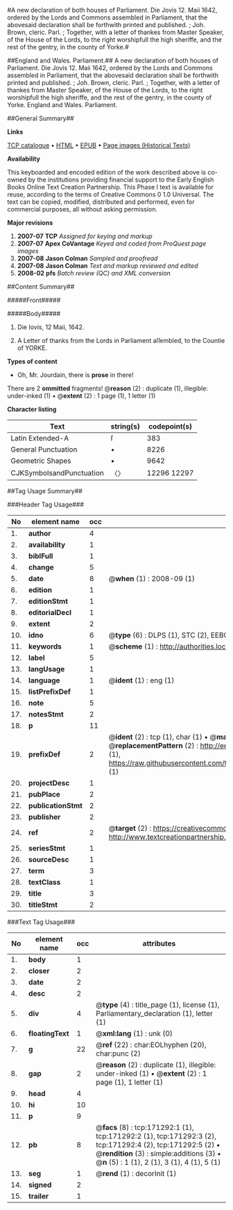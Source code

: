 #A new declaration of both houses of Parliament. Die Jovis 12. Maii 1642, ordered by the Lords and Commons assembled in Parliament, that the abovesaid declaration shall be forthwith printed and published. ; Joh. Brown, cleric. Parl. ; Together, with a letter of thankes from Master Speaker, of the House of the Lords, to the right worshipfull the high sheriffe, and the rest of the gentry, in the county of Yorke.#

##England and Wales. Parliament.##
A new declaration of both houses of Parliament. Die Jovis 12. Maii 1642, ordered by the Lords and Commons assembled in Parliament, that the abovesaid declaration shall be forthwith printed and published. ; Joh. Brown, cleric. Parl. ; Together, with a letter of thankes from Master Speaker, of the House of the Lords, to the right worshipfull the high sheriffe, and the rest of the gentry, in the county of Yorke.
England and Wales. Parliament.

##General Summary##

**Links**

[TCP catalogue](http://www.ota.ox.ac.uk/tcp/)  • 
[HTML](http://tei.it.ox.ac.uk/tcp/Texts-HTML/free/A82/A82904.html)  • 
[EPUB](http://tei.it.ox.ac.uk/tcp/Texts-EPUB/free/A82/A82904.epub) • 
[Page images (Historical Texts)](https://data.historicaltexts.jisc.ac.uk/view?pubId=eebo-45097695e&pageId=eebo-45097695e-171292-1)

**Availability**

This keyboarded and encoded edition of the
	       work described above is co-owned by the institutions
	       providing financial support to the Early English Books
	       Online Text Creation Partnership. This Phase I text is
	       available for reuse, according to the terms of Creative
	       Commons 0 1.0 Universal. The text can be copied,
	       modified, distributed and performed, even for
	       commercial purposes, all without asking permission.

**Major revisions**

1. __2007-07__ __TCP__ *Assigned for keying and markup*
1. __2007-07__ __Apex CoVantage__ *Keyed and coded from ProQuest page images*
1. __2007-08__ __Jason Colman__ *Sampled and proofread*
1. __2007-08__ __Jason Colman__ *Text and markup reviewed and edited*
1. __2008-02__ __pfs__ *Batch review (QC) and XML conversion*

##Content Summary##

#####Front#####

#####Body#####

1. Die Iovis, 12 Maii, 1642.

1. A Letter of thanks from the Lords in Parliament aſſembled, to the Countie of YORKE.

**Types of content**

  * Oh, Mr. Jourdain, there is **prose** in there!

There are 2 **ommitted** fragments! 
 @__reason__ (2) : duplicate (1), illegible: under-inked (1)  •  @__extent__ (2) : 1 page (1), 1 letter (1)

**Character listing**


|Text|string(s)|codepoint(s)|
|---|---|---|
|Latin Extended-A|ſ|383|
|General Punctuation|•|8226|
|Geometric Shapes|▪|9642|
|CJKSymbolsandPunctuation|〈〉|12296 12297|

##Tag Usage Summary##

###Header Tag Usage###

|No|element name|occ|attributes|
|---|---|---|---|
|1.|__author__|4||
|2.|__availability__|1||
|3.|__biblFull__|1||
|4.|__change__|5||
|5.|__date__|8| @__when__ (1) : 2008-09 (1)|
|6.|__edition__|1||
|7.|__editionStmt__|1||
|8.|__editorialDecl__|1||
|9.|__extent__|2||
|10.|__idno__|6| @__type__ (6) : DLPS (1), STC (2), EEBO-CITATION (1), OCLC (1), VID (1)|
|11.|__keywords__|1| @__scheme__ (1) : http://authorities.loc.gov/ (1)|
|12.|__label__|5||
|13.|__langUsage__|1||
|14.|__language__|1| @__ident__ (1) : eng (1)|
|15.|__listPrefixDef__|1||
|16.|__note__|5||
|17.|__notesStmt__|2||
|18.|__p__|11||
|19.|__prefixDef__|2| @__ident__ (2) : tcp (1), char (1)  •  @__matchPattern__ (2) : ([0-9\-]+):([0-9IVX]+) (1), (.+) (1)  •  @__replacementPattern__ (2) : http://eebo.chadwyck.com/downloadtiff?vid=$1&page=$2 (1), https://raw.githubusercontent.com/textcreationpartnership/Texts/master/tcpchars.xml#$1 (1)|
|20.|__projectDesc__|1||
|21.|__pubPlace__|2||
|22.|__publicationStmt__|2||
|23.|__publisher__|2||
|24.|__ref__|2| @__target__ (2) : https://creativecommons.org/publicdomain/zero/1.0/ (1), http://www.textcreationpartnership.org/docs/. (1)|
|25.|__seriesStmt__|1||
|26.|__sourceDesc__|1||
|27.|__term__|3||
|28.|__textClass__|1||
|29.|__title__|3||
|30.|__titleStmt__|2||


###Text Tag Usage###

|No|element name|occ|attributes|
|---|---|---|---|
|1.|__body__|1||
|2.|__closer__|2||
|3.|__date__|2||
|4.|__desc__|2||
|5.|__div__|4| @__type__ (4) : title_page (1), license (1), Parliamentary_declaration (1), letter (1)|
|6.|__floatingText__|1| @__xml:lang__ (1) : unk (0)|
|7.|__g__|22| @__ref__ (22) : char:EOLhyphen (20), char:punc (2)|
|8.|__gap__|2| @__reason__ (2) : duplicate (1), illegible: under-inked (1)  •  @__extent__ (2) : 1 page (1), 1 letter (1)|
|9.|__head__|4||
|10.|__hi__|10||
|11.|__p__|9||
|12.|__pb__|8| @__facs__ (8) : tcp:171292:1 (1), tcp:171292:2 (1), tcp:171292:3 (2), tcp:171292:4 (2), tcp:171292:5 (2)  •  @__rendition__ (3) : simple:additions (3)  •  @__n__ (5) : 1 (1), 2 (1), 3 (1), 4 (1), 5 (1)|
|13.|__seg__|1| @__rend__ (1) : decorInit (1)|
|14.|__signed__|2||
|15.|__trailer__|1||
